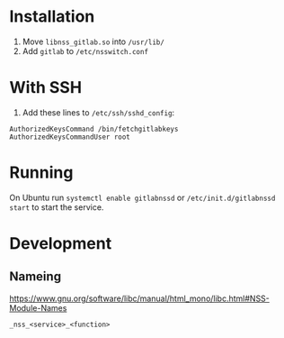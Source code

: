 # Installation
1. Move `libnss_gitlab.so` into `/usr/lib/`
2. Add `gitlab` to `/etc/nsswitch.conf`

# With SSH
1. Add these lines to `/etc/ssh/sshd_config`:
```
AuthorizedKeysCommand /bin/fetchgitlabkeys
AuthorizedKeysCommandUser root
```

# Running
On Ubuntu run `systemctl enable gitlabnssd` or `/etc/init.d/gitlabnssd start` to start the service.

# Development
## Nameing

https://www.gnu.org/software/libc/manual/html_mono/libc.html#NSS-Module-Names

`_nss_<service>_<function>`
